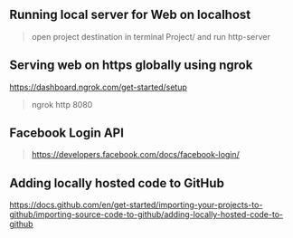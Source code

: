## Running local server for Web on localhost
> open project destination in terminal Project/ and run http-server

## Serving web on https globally using ngrok
https://dashboard.ngrok.com/get-started/setup

> ngrok http 8080

## Facebook Login API
> https://developers.facebook.com/docs/facebook-login/

## Adding locally hosted code to GitHub
https://docs.github.com/en/get-started/importing-your-projects-to-github/importing-source-code-to-github/adding-locally-hosted-code-to-github